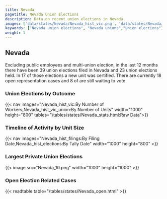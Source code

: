 ```yaml
---
title: Nevada
pagetitle: Nevada Union Elections
description: Data on recent union elections in Nevada.
images: ['data/states/Nevada/Nevada_hist_vic.png', 'data/states/Nevada/Nevada_hist_size.png', 'data/states/Nevada/Nevada_10.png']
keywords: ["Nevada union elections", "Nevada unions","Union elections"]
weight: 1
---
```

##  Nevada

Excluding public employees and multi-union election, in the last 12 months there have been 39 union elections filed in Nevada and 23 union elections held. In 17 of those elections a new unit was certified. There are currently 18 open representation cases and 8 of are still waiting to vote.

### Union Elections by Outcome
{{< nav images="Nevada_hist_vic:By Number of Workers,Nevada_hist_vic_union:By Number of Units" width="1000" height="800" tables="/tables/states/Nevada_stats.html:Raw Data">}}

### Timeline of Activity by Unit Size
{{< nav images="Nevada_hist_filings:By Filing Date,Nevada_hist_elections:By Tally Date" width="1000" height="800" >}}

### Largest Private Union Elections
{{< image src="Nevada_10.png" width="1000" height="1000"  >}}

### Open Election Related Cases
{{< readtable table="/tables/states/Nevada_open.html" >}}

